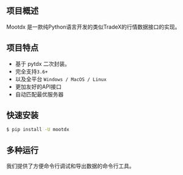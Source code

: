 ## 项目概述

Mootdx 是一款纯Python语言开发的类似TradeX的行情数据接口的实现。

## 项目特点

- 基于 pytdx 二次封装。
- 完全支持`3.6+`
- 以及全平台 `Windows / MacOS / Linux`
- 更加友好的API接口
- 自动匹配最优服务器

## 快速安装

```bash
$ pip install -U mootdx
```

## 多种运行

我们提供了方便命令行调试和导出数据的命令行工具。
